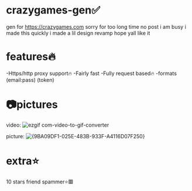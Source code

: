 # crazygames-gen✅
gen for https://crazygames.com
sorry for too long time no post i am busy i made this quickly i made a lil design revamp hope yall like it 


# features🔥
-Https/http proxy support🔥
-Fairly fast
-Fully request based🔥
-formats (email:pass) (token)


# 📷pictures 

video:
![ezgif com-video-to-gif-converter](https://github.com/user-attachments/assets/cb6b30b5-b798-4d92-8d17-4467a4f00505)



picture:
![{9BA09DF1-025E-483B-933F-A4116D07F250}](https://github.com/user-attachments/assets/f43a51fa-b126-4b01-b2cb-1529ee563105)


# extra⭐
10 stars friend spammer⭐🟥
